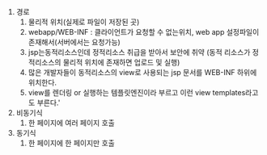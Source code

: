 1. 경로
   1. 물리적 위치(실제로 파일이 저장된 곳)
   2. webapp/WEB-INF : 클라이언트가 요청할 수 없는위치, web app 설정파일이 존재해서(서버에서는 요청가능)
   3. jsp는동적리소스인데 정적리소스 취급을 받아서 보안에 취약 (동적 리소스가 정적리소스의 물리적 위치에 존재하면 업로드 및 실행)   
   4. 많은 개발자들이 동적리소스의 view로 사용되는 jsp 문서를 WEB-INF 하위에 위치한다.
   5. view를 렌더링 or 실행하는 템플릿엔진이라 부르고 이런 view templates라고도 부른다.'
2. 비동기식 
   1. 한 페이지에 여러 페이지 호출
3. 동기식
   1. 한 페이지에 한 페이지만 호출